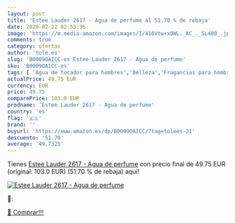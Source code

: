 ```yaml
---
layout: post
title: 'Estee Lauder 2617 - Agua de perfume al 51.70 % de rebaja'
date: 2020-02-22 02:53:36
image: 'https://m.media-amazon.com/images/I/416Vtw+xOWL._AC_._SL400_.jpg'
comments: true
category: ofertas
author: 'tole.es'
slug: 'B0009OAICC-es Estee Lauder 2617 - Agua de perfume'
sku: 'B0009OAICC-es'
tags: [ 'Agua de tocador para hombres','Belleza','Fragancias para hombres','Perfumes y fragancias','Productos para el cuidado de la piel','Sets y juegos para el cuidado de la piel','agua','de','perfume', ]
actualPrice: 49.75 EUR
currency: EUR
price: 49.75
comparePrice: 103.0 EUR
prodname: 'Estee Lauder 2617 - Agua de perfume'
country: 'es'
flag: '🇪🇸'
brand: ''
buyurl: 'https://www.amazon.es/dp/B0009OAICC/?tag=tolees-21'
descuento: '51.70'
average: '49.7325'
---
```


Tienes [Estee Lauder 2617 - Agua de perfume](https://www.amazon.es/dp/B0009OAICC/?tag=tolees-21) con precio final de  49.75 EUR (original: 103.0 EUR) (51.70 %  de rebaja) aqui!

[![Estee Lauder 2617 - Agua de perfume](https://m.media-amazon.com/images/I/416Vtw+xOWL._AC_._SL400_.jpg)](https://www.amazon.es/dp/B0009OAICC/?tag=tolees-21)

🔎:


[🛒 Comprar!!!](https://www.amazon.es/dp/B0009OAICC/?tag=tolees-21)

